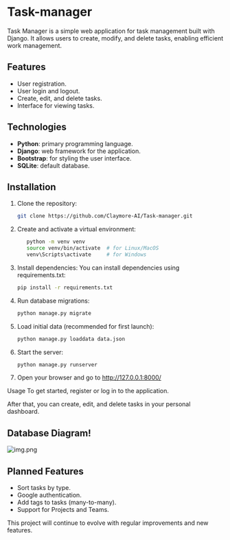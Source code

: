 # Task-manager

Task Manager is a simple web application for task management built with Django. It allows users to create, modify, and delete tasks, enabling efficient work management.

## Features

- User registration.
- User login and logout.
- Create, edit, and delete tasks.
- Interface for viewing tasks.

## Technologies

- **Python**: primary programming language.
- **Django**: web framework for the application.
- **Bootstrap**: for styling the user interface.
- **SQLite**: default database.

## Installation

1. Clone the repository:
   ```bash
   git clone https://github.com/Claymore-AI/Task-manager.git
   
2. Create and activate a virtual environment:
   ```bash
      python -m venv venv
      source venv/bin/activate  # for Linux/MacOS
      venv\Scripts\activate     # for Windows
3. Install dependencies: You can install dependencies using requirements.txt:
    ```bash
   pip install -r requirements.txt
4. Run database migrations:
   ```bash
   python manage.py migrate
5. Load initial data (recommended for first launch):
   ```bash
   python manage.py loaddata data.json
6. Start the server:
   ```bash
   python manage.py runserver
7. Open your browser and go to http://127.0.0.1:8000/

Usage
To get started, register or log in to the application.

After that, you can create, edit, and delete tasks in your personal dashboard.

## Database Diagram!

![img.png](img.png)

## Planned Features

- Sort tasks by type.
- Google authentication.
- Add tags to tasks (many-to-many).
- Support for Projects and Teams.

This project will continue to evolve with regular improvements and new features.